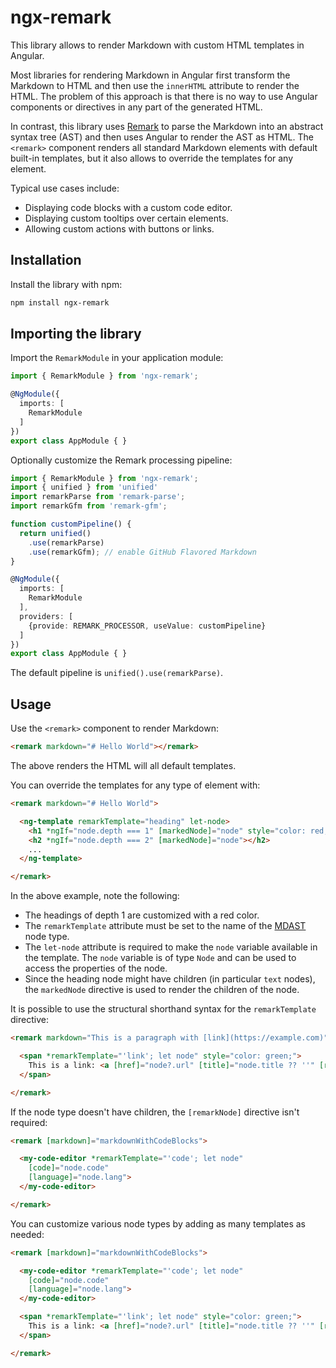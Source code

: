 # ngx-remark

This library allows to render Markdown with custom HTML templates in Angular.

Most libraries for rendering Markdown in Angular first transform the Markdown to HTML and then use the `innerHTML` attribute to render the HTML. The problem of this approach is that there is no way to use Angular components or directives in any part of the generated HTML.

In contrast, this library uses [Remark](https://remark.js.org/) to parse the Markdown into an abstract syntax tree (AST) and then uses Angular to render the AST as HTML. The `<remark>` component renders all standard Markdown elements with default built-in templates, but it also allows to override the templates for any element.

Typical use cases include:

- Displaying code blocks with a custom code editor.
- Displaying custom tooltips over certain elements.
- Allowing custom actions with buttons or links.


## Installation

Install the library with npm:

```bash
npm install ngx-remark
```


## Importing the library

Import the `RemarkModule` in your application module:

```typescript
import { RemarkModule } from 'ngx-remark';

@NgModule({
  imports: [
    RemarkModule
  ]
})
export class AppModule { }
```

Optionally customize the Remark processing pipeline:

```typescript
import { RemarkModule } from 'ngx-remark';
import { unified } from 'unified'
import remarkParse from 'remark-parse';
import remarkGfm from 'remark-gfm';

function customPipeline() {
  return unified()
    .use(remarkParse)
    .use(remarkGfm); // enable GitHub Flavored Markdown
}

@NgModule({
  imports: [
    RemarkModule
  ],
  providers: [
    {provide: REMARK_PROCESSOR, useValue: customPipeline}
  ]
})
export class AppModule { }
```

The default pipeline is `unified().use(remarkParse)`.


## Usage

Use the `<remark>` component to render Markdown:

```html
<remark markdown="# Hello World"></remark>
```

The above renders the HTML will all default templates.

You can override the templates for any type of element with:

```html
<remark markdown="# Hello World">

  <ng-template remarkTemplate="heading" let-node>
    <h1 *ngIf="node.depth === 1" [markedNode]="node" style="color: red;"></h1>
    <h2 *ngIf="node.depth === 2" [markedNode]="node"></h2>
    ...
  </ng-template>

</remark>
```

In the above example, note the following:

- The headings of depth 1 are customized with a red color.
- The `remarkTemplate` attribute must be set to the name of the [MDAST](https://github.com/syntax-tree/mdast) node type.
- The `let-node` attribute is required to make the `node` variable available in the template. The `node` variable is of type `Node` and can be used to access the properties of the node.
- Since the heading node might have children (in particular `text` nodes), the `markedNode` directive is used to render the children of the node.

It is possible to use the structural shorthand syntax for the `remarkTemplate` directive:

```html
<remark markdown="This is a paragraph with [link](https://example.com)">

  <span *remarkTemplate="'link'; let node" style="color: green;">
    This is a link: <a [href]="node?.url" [title]="node.title ?? ''" [remarkNode]="node"></a>
  </span>

</remark>
```

If the node type doesn't have children, the `[remarkNode]` directive isn't required:

```html
<remark [markdown]="markdownWithCodeBlocks">

  <my-code-editor *remarkTemplate="'code'; let node"
    [code]="node.code"
    [language]="node.lang">
  </my-code-editor>

</remark>
```

You can customize various node types by adding as many templates as needed:

```html
<remark [markdown]="markdownWithCodeBlocks">

  <my-code-editor *remarkTemplate="'code'; let node"
    [code]="node.code"
    [language]="node.lang">
  </my-code-editor>

  <span *remarkTemplate="'link'; let node" style="color: green;">
    This is a link: <a [href]="node?.url" [title]="node.title ?? ''" [remarkNode]="node"></a>
  </span>

</remark>
```
